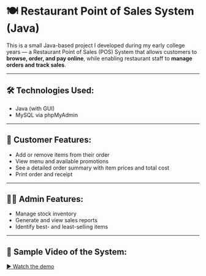 # 🍽️ Restaurant Point of Sales System (Java)

This is a small Java-based project I developed during my early college years — a Restaurant Point of Sales (POS) System that allows customers to **browse, order, and pay online**, while enabling restaurant staff to **manage orders and track sales**.

---

## 🛠️ Technologies Used:
- Java (with GUI)
- MySQL via phpMyAdmin

---

## 👥 Customer Features:
- Add or remove items from their order  
- View menu and available promotions  
- See a detailed order summary with item prices and total cost  
- Print order and receipt  

---

## 🧑‍💼 Admin Features:
- Manage stock inventory  
- Generate and view sales reports  
- Identify best- and least-selling items  

---

## 🎥 Sample Video of the System:
[▶️ Watch the demo](https://user-images.gi)

